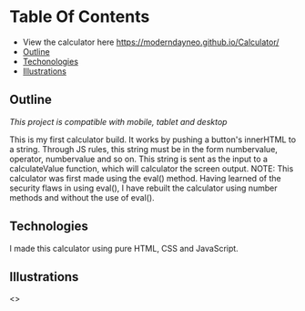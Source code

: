 # Table Of Contents
* View the calculator here https://moderndayneo.github.io/Calculator/
* [Outline](#outline)
* [Techonologies](#technologies)
* [Illustrations](#illustrations)

## Outline
*This project is compatible with mobile, tablet and desktop*

This is my first calculator build. It works by pushing a button's innerHTML to a string. Through JS rules, this string must be in the form numbervalue, operator, numbervalue and so on. This string is sent as the input to a calculateValue function, which will calculator the screen output.
NOTE: This calculator was first made using the eval() method. Having learned of the security flaws in using eval(), I have rebuilt the calculator using number methods and without the use of eval().

## Technologies
I made this calculator using pure HTML, CSS and JavaScript.

## Illustrations
<<calculator screenshot here>>

